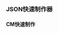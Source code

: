 <script setup>
import FromToJson from './HGModWiki/vue/components/FromToJson.vue';
</script>
### JSON快速制作器
#### CM快速制作
<FromToJson />